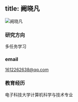 title: 阙晓凡
---
![阙晓凡](http://7xohr3.com1.z0.glb.clouddn.com/阙晓凡.jpg)### 研究方向
多任务学习### email
1612262638@qq.com### 教育经历
电子科技大学计算机科学与技术专业 